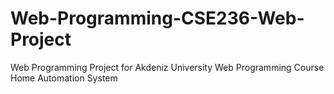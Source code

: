 # Web-Programming-CSE236-Web-Project
Web Programming Project for Akdeniz University Web Programming Course
Home Automation System
